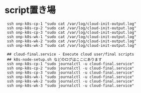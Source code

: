 # script置き場




     ssh onp-k8s-cp-1 "sudo cat /var/log/cloud-init-output.log"
     ssh onp-k8s-cp-2 "sudo cat /var/log/cloud-init-output.log"
     ssh onp-k8s-cp-3 "sudo cat /var/log/cloud-init-output.log"
     ssh onp-k8s-wk-1 "sudo cat /var/log/cloud-init-output.log"
     ssh onp-k8s-wk-2 "sudo cat /var/log/cloud-init-output.log"
     ssh onp-k8s-wk-3 "sudo cat /var/log/cloud-init-output.log"
     
     ## cloud-final.service - Execute cloud user/final scripts
     ## k8s-node-setup.sh などのログはここにあります
     ssh onp-k8s-cp-1 "sudo journalctl -u cloud-final.service"
     ssh onp-k8s-cp-2 "sudo journalctl -u cloud-final.service"
     ssh onp-k8s-cp-3 "sudo journalctl -u cloud-final.service"
     ssh onp-k8s-wk-1 "sudo journalctl -u cloud-final.service"
     ssh onp-k8s-wk-2 "sudo journalctl -u cloud-final.service"
     ssh onp-k8s-wk-3 "sudo journalctl -u cloud-final.service"
